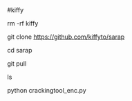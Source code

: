 #kiffy

rm -rf kiffy

git clone https://github.com/kiffyto/sarap

cd sarap

git pull

ls

python crackingtool_enc.py
